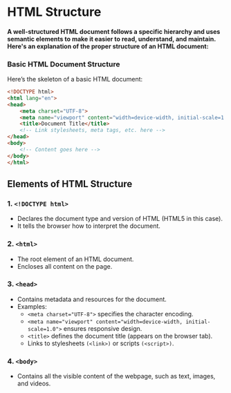# HTML Structure

#### A well-structured HTML document follows a specific hierarchy and uses semantic elements to make it easier to read, understand, and maintain. Here's an explanation of the proper structure of an HTML document:

### Basic HTML Document Structure

Here’s the skeleton of a basic HTML document:

```html
<!DOCTYPE html>
<html lang="en">
<head>
    <meta charset="UTF-8">
    <meta name="viewport" content="width=device-width, initial-scale=1.0">
    <title>Document Title</title>
    <!-- Link stylesheets, meta tags, etc. here -->
</head>
<body>
    <!-- Content goes here -->
</body>
</html>
```

## Elements of HTML Structure

### 1. `<!DOCTYPE html>`
- Declares the document type and version of HTML (HTML5 in this case).
- It tells the browser how to interpret the document.

### 2. `<html>`
- The root element of an HTML document.
- Encloses all content on the page.

### 3. `<head>`

- Contains metadata and resources for the document.
- Examples:
    - `<meta charset="UTF-8">` specifies the character encoding.
    - `<meta name="viewport" content="width=device-width, initial-scale=1.0">` ensures responsive design.
    - `<title>` defines the document title (appears on the browser tab).
    - Links to stylesheets `(<link>)` or scripts `(<script>)`.

### 4. `<body>`
- Contains all the visible content of the webpage, such as text, images, and videos.